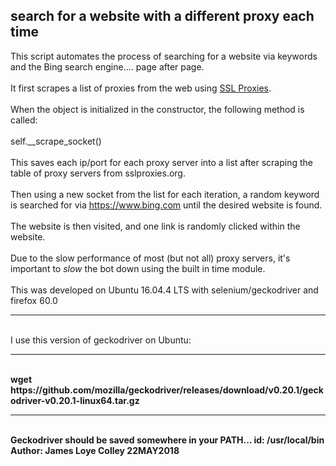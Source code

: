## search for a website with a different proxy each time
This script automates the process of searching for a website via keywords
and the Bing search engine.... page after page.
<br><br>
It first scrapes a list of proxies from the web
using <a href="https://www.sslproxies.org">SSL Proxies</a>.
<br><br>
When the object is initialized in the constructor, the following method is called:
<br><br>
self.__scrape_socket()
<br><br>
This saves each ip/port for each proxy server into a list after scraping the table
of proxy servers from sslproxies.org.
<br><br>
Then using a new socket from the list for each iteration, a random keyword is
searched for via https://www.bing.com until the desired website is found.
<br><br>
The website is then visited, and one link is randomly clicked within the website.
<br><br>
Due to the slow performance of most (but not all) proxy servers, it's important to
<i>slow</i> the bot down using the built in time module.
<br><br>
This was developed on Ubuntu 16.04.4 LTS with selenium/geckodriver and firefox 60.0
<hr><br>
I use this version of geckodriver on Ubuntu:
<hr><br>
<b>wget https://github.com/mozilla/geckodriver/releases/download/v0.20.1/geckodriver-v0.20.1-linux64.tar.gz
<hr><br>
Geckodriver should be saved somewhere in your PATH... id: /usr/local/bin
</b>
<b>Author: James Loye Colley  22MAY2018</b>
